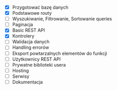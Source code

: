 - [x] Przygotować bazę danych
- [x] Podstawowe routy
- [ ] Wyszukiwanie, Filtrowanie, Sortowanie queries
- [ ] Paginacja
- [x] Basic REST API
- [x] Kontrolery
- [ ] Walidacja danych
- [ ] Handling errorów
- [ ] Eksport powtarzalnych elementów do funkcji
- [ ] Użytkownicy REST API
- [ ] Prywatne biblioteki usera
- [ ] Hosting
- [ ] Serwisy
- [ ] Dokumentacja